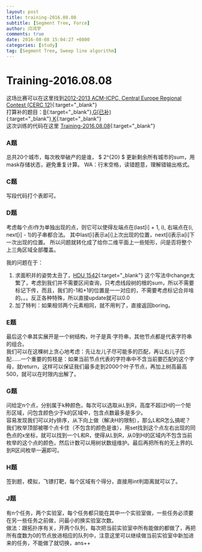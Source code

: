 ```yaml
---
layout: post
title: training-2016.08.08
subtitle: [Segment Tree, Force]
author: 闫鸿宇
comments: true
date: 2016-08-08 15:04:27 +0800
categories: [study]
tag: [Segment Tree, Sweep line algorithm]
---
```

# Training-2016.08.08  
  这场比赛可以在这里找到[2012-2013 ACM-ICPC, Central Europe Regional Contest (CERC 12)](http://acm.hust.edu.cn/vjudge/problem/#OJId=All&probNum=&title=&source=2012-2013%20ACM-ICPC,%20Central%20Europe%20Regional%20Contest%20(CERC%2012)){:target="_blank"}  
  打算补的题目：[B](http://172.16.45.6/problems/detail/4566/){:target="_blank"},[G(已补)](http://172.16.45.6/problems/detail/4571/){:target="_blank"},[K](http://172.16.45.6/contests/1544/problem-K/){:target="_blank"}  
  这次训练的代码在这里 [Training-2016.08.08](https://github.com/New-bottle/training/tree/master/2016summer/160808){:target="_blank"}  

### A题
  总共20个城市，每次枚举破产的是谁， $ 2^{20} $  更新剩余所有城市的sum，用mask存储状态，避免重复计算。
  WA：行末空格，读错题意，理解错输出格式。

### C题
  写段代码打个表即可。

### D题
  考虑每个点i作为单独出现的点，则它可以使得左端点在(last[i] + 1, i), 右端点在(i, next[i] - 1)的子串都合法。
  其中last[i]表示a[i]上次出现的位置，next[i]表示a[i]下一次出现的位置。
  所以问题就转化成了给你二维平面上一些矩形，问是否将整个上三角区域全部覆盖。  

  我的问题在于：  
  1. 求面积并的姿势太丑了，[HDU 1542](https://github.com/New-bottle/training/blob/master/HDU/1542/1542.cpp){:target="_blank"} 这个写法中change太繁了，考虑到我们并不需要区间查询，只考虑线段树的根的sum，所以不需要标记下传，而且，我们的-1和+1的位置是一一对应的，不需要考虑标记合并啥的。。。反正各种特殊，所以直接update就可以0.0
  2. 加了特判：如果相邻两个元素相同，就不用判了，直接返回boring。

### E题
  最后这个串其实展开是一个树结构，叶子是真·字符串，其他节点都是代表字符串的组合。  
  我们可以在这棵树上贪心地考虑：先让左儿子尽可能多的匹配，再让右儿子匹配……一个重要的剪枝是：如果当前节点代表的字符串中不含当前要匹配的这个字母，就return，这样可以保证我们最多走到2000个叶子节点，再加上树高最高500，就可以在时限内出解了。

### G题
  问给定n个点，分别属于k种颜色，每次可以选取从L到R，高度不超过H的一个矩形区域，问包含颜色少于k的区域中，包含点数最多是多少。  
  容易发现我们可以对y排序，从下向上做（解决H的限制），那么L和R怎么搞呢？我们枚举顶部被哪个点卡住（不包含的颜色是谁），用set找到这个点左右出现的同色点的x坐标，就可以找到一个L和R，使得从L到R，从0到H的区域内不包含当前枚举的这个点的颜色，然后计数可以用树状数组维护。最后再把所有的无上界的L到R区间枚举一遍即可。

### H题
  签到题，模拟，飞镖打靶，每个区域有个得分，直接用int判距离就可以了。

### J题
  有n个任务，两个实验室，每个任务都只能在其中一个实验室做，一些任务必须要在另一些任务之前做，问最小的换实验室次数。  
  做法：跟拓扑序有关，开两个队列，每次把当前实验室中所有能做的都做了，再把所有度数为0的节点放进相应的队列中，注意这里可以继续做当前实验室中新加进来的任务，不能做了就切换，ans++
